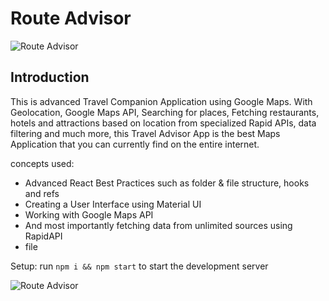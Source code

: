 # Route Advisor

![Route Advisor](https://drive.google.com/file/d/135vnnqntDQknkPQHLn-MePFFL4l-uJUo/view?usp=sharing)

## Introduction

This is advanced Travel Companion Application using Google Maps. With Geolocation, Google Maps API, Searching for places, Fetching restaurants, hotels and attractions based on location from specialized Rapid APIs, data filtering and much more, this Travel Advisor App is the best Maps Application that you can currently find on the entire internet.

concepts used:

- Advanced React Best Practices such as folder & file structure, hooks and refs
- Creating a User Interface using Material UI
- Working with Google Maps API
- And most importantly fetching data from unlimited sources using RapidAPI
- file

Setup: run `npm i && npm start` to start the development server

![Route Advisor](https://kingtrip-travel-discovery.netlify.app/)
